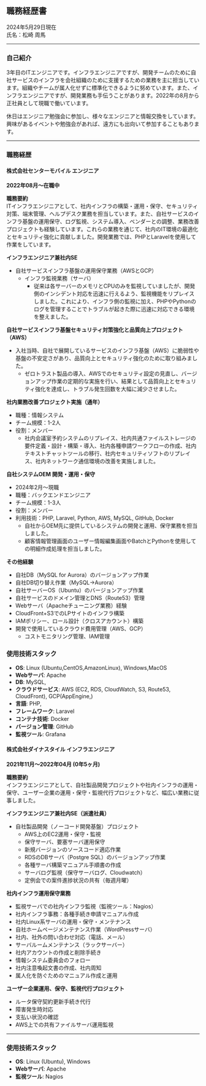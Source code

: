 ## 職務経歴書
2024年5月29日現在  
氏名：松崎 周馬

---

### 自己紹介

3年目のITエンジニアです。インフラエンジニアですが、開発チームのために自社サービスのインフラを会社組織のために支援するための業務を主に担当しています。組織やチームが属人化せずに標準化できるように努めています。また、インフラエンジニアですが、開発業務も手伝うことがあります。2022年の8月から正社員として現職で働いています。

休日はエンジニア勉強会に参加し、様々なエンジニアと情報交換をしています。興味があるイベントや勉強会があれば、遠方にも出向いて参加することもあります。

---

### 職務経歴

#### 株式会社センターモバイル エンジニア
**2022年08月〜在職中**

**職務要約**  
ITインフラエンジニアとして、社内インフラの構築・運用・保守、セキュリティ対策、端末管理、ヘルプデスク業務を担当しています。また、自社サービスのインフラ基盤の運用保守、ログ監視、システム導入、ベンダーとの調整、業務改善プロジェクトも経験しています。これらの業務を通じて、社内のIT環境の最適化とセキュリティ強化に貢献しました。開発業務では、PHPとLaravelを使用して作業をしています。

**インフラエンジニア兼社内SE**
- 自社サービスインフラ基盤の運用保守業務（AWSとGCP）
  - インフラ監視業務（サーバ）
    - 従来は各サーバーのメモリとCPUのみを監視していましたが、開発側のインシデント対応を迅速に行えるよう、監視機能をリプレイスしました。これにより、インフラ側の監視に加え、PHPやPythonのログを管理することでトラブルが起きた際に迅速に対応できる環境を整えました。

**自社サービスインフラ基盤セキュリティ対策強化と品質向上プロジェクト（AWS）**
- 入社当時、自社で展開しているサービスのインフラ基盤（AWS）に脆弱性や基盤の不安定さがあり、品質向上とセキュリティ強化のために取り組みました。
  - ゼロトラスト製品の導入、AWSでのセキュリティ設定の見直し、バージョンアップ作業の定期的な実施を行い、結果として品質向上とセキュリティ強化を達成し、トラブル発生回数を大幅に減少させました。

**社内業務改善プロジェクト実施（通年）**
- 職種：情報システム
- チーム規模：1-2人
- 役割：メンバー
  - 社内会議室予約システムのリプレイス、社内共通ファイルストレージの要件定義・設計・構築・導入、社内各種申請ワークフローの作成、社内テキストチャットツールの移行、社内セキュリティソフトのリプレイス、社内ネットワーク通信環境の改善を実施しました。

**自社システムOEM 開発・運用・保守**
- 2024年2月〜現職
- 職種：バックエンドエンジニア
- チーム規模：1-3人
- 役割：メンバー
- 利用技術：PHP, Laravel, Python, AWS, MySQL, GitHub, Docker
  - 自社からOEM先に提供しているシステムの開発と運用、保守業務を担当しました。
  - 顧客情報管理画面のユーザー情報編集画面やBatchとPythonを使用しての明細作成処理を担当しました。

**その他経験**
- 自社DB（MySQL for Aurora）のバージョンアップ作業
- 自社DB切り替え作業（MySQL→Aurora）
- 自社サーバーOS（Ubuntu）のバージョンアップ作業
- 自社サービスのドメイン管理とDNS（Route53）管理
- Webサーバ（Apacheチューニング業務）経験
- CloudFront+S3でのLPサイトのインフラ構築
- IAMポリシー、ロール設計（クロスアカウント）構築
- 開発で使用しているクラウド費用管理（AWS、GCP）
  - コストモニタリング管理、IAM管理

  
### 使用技術スタック

- **OS**: Linux (Ubuntu,CentOS,AmazonLinux), Windows,MacOS
- **Webサーバ**: Apache
- **DB**: MySQL, 
- **クラウドサービス**: AWS (EC2, RDS, CloudWatch, S3, Route53, CloudFront), GCP(AppEngine,)
- **言語**: PHP, 
- **フレームワーク**: Laravel
- **コンテナ技術**: Docker
- **バージョン管理**: GitHub
- **監視ツール**: Grafana 


#### 株式会社ダイナスタイル インフラエンジニア
**2021年11月〜2022年04月 (0年5ヶ月)**

**職務要約**  
インフラエンジニアとして、自社製品開発プロジェクトや社内インフラの運用・保守、ユーザー企業の運用・保守・監視代行プロジェクトなど、幅広い業務に従事しました。

**インフラエンジニア兼社内SE（派遣社員）**
- 自社製品開発（ノーコード開発基盤）プロジェクト
  - AWS上のEC2運用・保守・監視
  - 保守サーバ、要塞サーバ運用保守
  - 新規バージョンのソースコード適応作業
  - RDSのDBサーバ（Postgre SQL）のバージョンアップ作業
  - 各種サーバ構築マニュアル手順書の作成
  - サーバログ監視（保守サーバログ、Cloudwatch）
  - 定例会での案件進捗状況の共有（毎週月曜）

**社内インフラ運用保守業務**
- 監視サーバでの社内インフラ監視（監視ツール：Nagios）
- 社内インフラ事務：各種手続き申請マニュアル作成
- 社内Linux系サーバの運用・保守・メンテナンス
- 自社ホームページメンテナンス作業（WordPressサーバ）
- 社内、社外の問い合わせ対応（電話、メール）
- サーバルームメンテナンス（ラックサーバー）
- 社内アカウントの作成と削除手続き
- 情報システム委員会のフォロー
- 社内注意喚起文書の作成、社内周知
- 属人化を防ぐためのマニュアル作成と運用

**ユーザー企業運用、保守、監視代行プロジェクト**
- ルータ保守契約更新手続き代行
- 障害発生時対応
- 支払い状況の確認
- AWS上での共有ファイルサーバ運用監視

---

### 使用技術スタック

- **OS**: Linux (Ubuntu), Windows
- **Webサーバ**: Apache
- **監視ツール**: Nagios